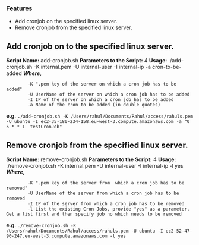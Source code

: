 ### Features

- Add cronjob on the specified linux server.
- Remove cronjob from the specified linux server.

Add cronjob on to the specified linux server.
-------------

**Script Name:** add-cronjob.sh
**Parameters to the Script:** 4
**Usage:** ./add-cronjob.sh -K internal.pem -U internal-user -I internal-ip -a cron-to-be-added
***Where,*** 
```
        -K ".pem key of the server on which a cron job has to be added"
        -U UserName of the server on which a cron job has to be added
        -I IP of the server on which a cron job has to be added
        -a Name of the cron to be added (in double quotes)
```

**e.g.**
`./add-cronjob.sh -K /Users/rahul/Documents/Rahul/access/rahuls.pem -U ubuntu -I ec2-35-180-234-158.eu-west-3.compute.amazonaws.com -a "0 5 * * 1  testCronJob"`


Remove cronjob from the specified linux server.
-------------

**Script Name:** remove-cronjob.sh
**Parameters to the Script:** 4
**Usage:** ./remove-cronjob.sh -K internal.pem -U internal-user -I internal-ip -l yes
***Where,*** 
```
        -K ".pem key of the server from  which a cron job has to be removed"
        -U UserName of the server from which a cron job has to be removed
        -I IP of the server from which a cron job has to be removed
        -l List the existing Cron Jobs, provide "yes" as a parameter. Get a list first and then specify job no which needs to be removed
```

**e.g.**
`./remove-cronjob.sh -K /Users/rahul/Documents/Rahul/access/rahuls.pem -U ubuntu -I ec2-52-47-90-247.eu-west-3.compute.amazonaws.com -l yes`

